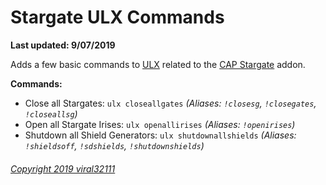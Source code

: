 # Stargate ULX Commands

**Last updated: 9/07/2019**

Adds a few basic commands to [ULX](https://github.com/TeamUlysses/ulx) related to the [CAP Stargate](https://github.com/RafaelDeJongh/cap) addon.

__Commands:__
* Close all Stargates: `ulx closeallgates` *(Aliases: `!closesg`, `!closegates`, `!closeallsg`)*
* Open all Stargate Irises: `ulx openallirises` *(Aliases: `!openirises`)*
* Shutdown all Shield Generators: `ulx shutdownallshields` *(Aliases: `!shieldsoff`, `!sdshields`, `!shutdownshields`)*

###### [Copyright 2019 viral32111](LICENCE.md)